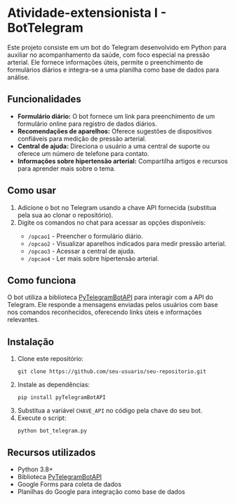   <h1>Atividade-extensionista I - BotTelegram</h1>
    <p>
        Este projeto consiste em um bot do Telegram desenvolvido em Python para auxiliar no acompanhamento da saúde, com foco especial na pressão arterial. 
        Ele fornece informações úteis, permite o preenchimento de formulários diários e integra-se a uma planilha como base de dados para análise.
    </p>

  <h2>Funcionalidades</h2>
    <ul>
        <li>
            <strong>Formulário diário:</strong> O bot fornece um link para preenchimento de um formulário online para registro de dados diários.
        </li>
        <li>
            <strong>Recomendações de aparelhos:</strong> Oferece sugestões de dispositivos confiáveis para medição de pressão arterial.
        </li>
        <li>
            <strong>Central de ajuda:</strong> Direciona o usuário a uma central de suporte ou oferece um número de telefone para contato.
        </li>
        <li>
            <strong>Informações sobre hipertensão arterial:</strong> Compartilha artigos e recursos para aprender mais sobre o tema.
        </li>
    </ul>

  <h2>Como usar</h2>
    <ol>
        <li>Adicione o bot no Telegram usando a chave API fornecida (substitua pela sua ao clonar o repositório).</li>
        <li>Digite os comandos no chat para acessar as opções disponíveis:</li>
        <ul>
            <li><code>/opcao1</code> - Preencher o formulário diário.</li>
            <li><code>/opcao2</code> - Visualizar aparelhos indicados para medir pressão arterial.</li>
            <li><code>/opcao3</code> - Acessar a central de ajuda.</li>
            <li><code>/opcao4</code> - Ler mais sobre hipertensão arterial.</li>
        </ul>
    </ol>
    <h2>Como funciona</h2>
    <p>O bot utiliza a biblioteca <a href="https://pypi.org/project/pyTelegramBotAPI/" target="_blank">PyTelegramBotAPI</a> para interagir com a API do Telegram. Ele responde a mensagens enviadas pelos usuários com base nos comandos reconhecidos, oferecendo links úteis e informações relevantes.</p>
    <h2>Instalação</h2>
    <ol>
        <li>Clone este repositório:</li>
        <pre><code>git clone https://github.com/seu-usuario/seu-repositorio.git</code></pre>
        <li>Instale as dependências:</li>
        <pre><code>pip install pyTelegramBotAPI</code></pre>
        <li>Substitua a variável <code>CHAVE_API</code> no código pela chave do seu bot.</li>
        <li>Execute o script:</li>
        <pre><code>python bot_telegram.py</code></pre>
    </ol>
    <h2>Recursos utilizados</h2>
    <ul>
        <li>Python 3.8+</li>
        <li>Biblioteca <a href="https://pypi.org/project/pyTelegramBotAPI/" target="_blank">PyTelegramBotAPI</a></li>
        <li>Google Forms para coleta de dados</li>
        <li>Planilhas do Google para integração como base de dados</li>
    </ul>
